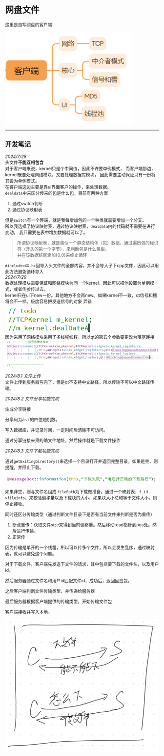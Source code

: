 # 网盘文件
这里是自写网盘的客户端  

![image-20240803105733799](mdimg\image-20240803105733799.png)

******
## 开发笔记
*2024/7/28*  
头文件**不能互相包含**  
对于客户端来说，kernel只是个中间值，因此不许要单例模式，
而客户端那边，kernel既要处理网络模块，又要处理数据库模块，
因此需要主动保证只有一份将其设为单例模式。  
在客户端这边主要是靠ui界面客户的操作，来处理数据。  
``dealdata``中来区分传来的包是什么包，目前有两种方案  

1. 通过switch判断
2. 通过协议映射表  

但是``switch``有一个弊端，就是我每增加包的一个种类就需要增加一个分支。  
所以我选择了协议映射表，通过协议映射表，``dealdata``内的代码就不需要在进行变动，
我只需要在表中增加数据就可以了。  
>所谓协议映射表，就是类似一个静态结构体（包）数组，通过遍历包的标识符（开头的第一个字节），来判断包是什么类型。  
>并在该数据结尾添加{0,0}来终止循环

``#include<XX.h>``回导入头文件的全部内容，并不会导入子下cpp文件，因此可以用此方法避免循环导入  
*2024/7/29*  
数据处理模块需要保证和网络模块为同一个kernel，因此可以把他设置为单例模式，或者传参传过去。  
kernel只在ui下new一份。其他地方不会再new。如果kernel不一致，qt信号和槽将会不一样。极度容易把发送信号的对象
弄错  
![我累个惊天大错误](./mdimg/71af0f6f17eb83386950cb9a23a4f69a.png "我累个惊天大错误")  
因为采用了网络模块采用了多线程线程，所以qt的第五个参数要更改为阻塞连接  
![8e3f3cc387589868f554f4f0a8dacf34](mdimg\8e3f3cc387589868f554f4f0a8dacf34.png)



*2024/8.1   文件上传*  
文件上传到服务器写完了，但是qt不支持中文路径，所以传输不可以中文路径传输。



*2024/8.2   文件分享功能完成*		

生成分享链接

分享码为a~z的四位随机数。

写入数据库，并记录时间，一定时间后清除不可访问。

通过分享链接来货的确文件地址，然后操作就是下载文件操作



*2024/8.3  文件下载功能完成*

通过``getExitingDirectory()``来选择一个目录打开并返回完整目录，如果是空，则提醒，并阻止下载。

![image-20240803105559695](mdimg\image-20240803105559695.png)

如果非空，则与文件名组成	``filePath``为下载做准备。通过一个映射表，``f_id->fileinfo``，来校验偏移量以及下载块的大小，如果块大小总和等于文件大小，则停止接收。

同时还区分传输类型（通过判断文件目录下是否有当前文件来判断是否为重传）

1. 断点重传：获取文件size来得到当前偏移量。然后移动read指针到pos处。然后进行传输。
2. 正常传

因为传输是单开的一个线程，所以可以传多个文件，所以会发生乱序，通过映射表，就可以避免这个问题。

对于下载文件，客户端先发送下文件的请求，其中包括要下载的文件名，以及用户id。

然后服务器通过文件名和用户id匹配文件id，成功后，返回回应包。

之后客户端判断文件传输类型，并传递给服务器

最后服务器根据客户端提供的传输类型，开始传输文件包

客户端接收并写入本地。

![具体流程](mdimg\d8680048c400d930277df184c6da1c6.jpg "具体流程")


